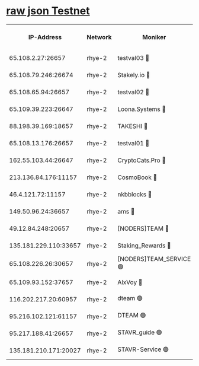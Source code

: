 
[raw json Testnet](https://rpc-check.quickt.stavr.tech/quickt/rpc-quickt-result.json)
=


<table><tr><th>IP-Address</th><th>Network</th><th>Moniker</th><th>Latest Block Height</th><th>Earliest Block Height</th><th>Catching Up</th><th>Tx Index</th><th>Voting Power</th><th>Scan Time</th></tr><tr><td>65.108.2.27:26657</td><td>rhye-2</td><td>testval03 🔴</td><td>1086190</td><td>1</td><td>False</td><td>on</td><td>11002050</td><td>2024-03-03T19:04:48.121302077UTC</td></tr><tr><td>65.108.79.246:26674</td><td>rhye-2</td><td>Stakely.io 🔴</td><td>1086190</td><td>1</td><td>False</td><td>on</td><td>10010</td><td>2024-03-03T19:04:50.499138382UTC</td></tr><tr><td>65.108.65.94:26657</td><td>rhye-2</td><td>testval02 🔴</td><td>1086190</td><td>1</td><td>False</td><td>on</td><td>11002050</td><td>2024-03-03T19:04:53.233199464UTC</td></tr><tr><td>65.109.39.223:26647</td><td>rhye-2</td><td>Loona.Systems 🔴</td><td>1086191</td><td>1</td><td>False</td><td>off</td><td>86949</td><td>2024-03-03T19:04:53.838079129UTC</td></tr><tr><td>88.198.39.169:18657</td><td>rhye-2</td><td>TAKESHI 🔴</td><td>1086191</td><td>1</td><td>False</td><td>off</td><td>40542</td><td>2024-03-03T19:04:54.469803582UTC</td></tr><tr><td>65.108.13.176:26657</td><td>rhye-2</td><td>testval01 🔴</td><td>1086191</td><td>1</td><td>False</td><td>on</td><td>13082010</td><td>2024-03-03T19:04:55.537622649UTC</td></tr><tr><td>162.55.103.44:26647</td><td>rhye-2</td><td>CryptoCats.Pro 🔴</td><td>1086197</td><td>1</td><td>False</td><td>off</td><td>9999</td><td>2024-03-03T19:05:27.607450861UTC</td></tr><tr><td>213.136.84.176:11157</td><td>rhye-2</td><td>CosmoBook 🔴</td><td>1086196</td><td>65301</td><td>False</td><td>off</td><td>1520417</td><td>2024-03-03T19:05:21.249703825UTC</td></tr><tr><td>46.4.121.72:11157</td><td>rhye-2</td><td>nkbblocks 🔴</td><td>1086188</td><td>70101</td><td>False</td><td>off</td><td>81084</td><td>2024-03-03T19:04:41.228379807UTC</td></tr><tr><td>149.50.96.24:36657</td><td>rhye-2</td><td>ams 🔴</td><td>1086194</td><td>133501</td><td>False</td><td>on</td><td>10732</td><td>2024-03-03T19:05:10.756849438UTC</td></tr><tr><td>49.12.84.248:20657</td><td>rhye-2</td><td>[NODERS]TEAM 🔴</td><td>1086193</td><td>146001</td><td>False</td><td>on</td><td>59690</td><td>2024-03-03T19:05:08.373748436UTC</td></tr><tr><td>135.181.229.110:33657</td><td>rhye-2</td><td>Staking_Rewards 🔴</td><td>1086191</td><td>149101</td><td>False</td><td>on</td><td>9900</td><td>2024-03-03T19:04:54.190098794UTC</td></tr><tr><td>65.108.226.26:30657</td><td>rhye-2</td><td>[NODERS]TEAM_SERVICE 🟢</td><td>1086191</td><td>241501</td><td>False</td><td>on</td><td>0</td><td>2024-03-03T19:04:55.151382279UTC</td></tr><tr><td>65.109.93.152:37657</td><td>rhye-2</td><td>AlxVoy 🔴</td><td>1086189</td><td>315173</td><td>False</td><td>on</td><td>150351</td><td>2024-03-03T19:04:45.713320806UTC</td></tr><tr><td>116.202.217.20:60957</td><td>rhye-2</td><td>dteam 🟢</td><td>1086190</td><td>421794</td><td>False</td><td>on</td><td>0</td><td>2024-03-03T19:04:53.499560003UTC</td></tr><tr><td>95.216.102.121:61157</td><td>rhye-2</td><td>DTEAM 🟢</td><td>946425</td><td>945401</td><td>False</td><td>on</td><td>0</td><td>2024-03-03T19:04:50.820456973UTC</td></tr><tr><td>95.217.188.41:26657</td><td>rhye-2</td><td>STAVR_guide 🟢</td><td>1086191</td><td>1020001</td><td>False</td><td>on</td><td>0</td><td>2024-03-03T19:04:54.825550585UTC</td></tr><tr><td>135.181.210.171:20027</td><td>rhye-2</td><td>STAVR-Service 🟢</td><td>1086192</td><td>1083001</td><td>False</td><td>on</td><td>0</td><td>2024-03-03T19:05:06.052685998UTC</td></tr></table>